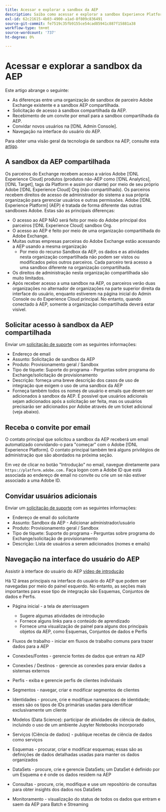 ```yaml
---
title: Acessar e explorar a sandbox da AEP
description: Saiba como acessar e explorar a sandbox Experience Platform.
exl-id: 62c21615-4b03-4900-a1ad-8f809c836491
source-git-commit: fe7519c35fb9155ce54cad85941c887f15881a38
workflow-type: tm+mt
source-wordcount: '737'
ht-degree: 0%

---
```


# Acessar e explorar a sandbox da AEP

Este artigo abrange o seguinte:

* As diferenças entre uma organização de sandbox de parceiro Adobe Exchange existente e a sandbox AEP compartilhada.
* Solicitação de acesso à sandbox compartilhada da AEP.
* Recebimento de um convite por email para a sandbox compartilhada da AEP.
* Convidar novos usuários na [!DNL Admin Console].
* Navegação na interface do usuário do AEP.

Para obter uma visão geral da tecnologia de sandbox na AEP, consulte esta [artigo](https://docs.adobe.com/content/help/pt-BR/experience-platform/sandbox/home.html).

## A sandbox da AEP compartilhada

Os parceiros do Exchange recebem acesso a vários Adobe [!DNL Experience Cloud] produtos (produtos não-AEP como [!DNL Analytics], [!DNL Target], tags da Platform e assim por diante) por meio de seu próprio Adobe [!DNL Experience Cloud] Org (não compartilhado). Os parceiros recebem direitos de acesso de administrador do sistema a sua própria organização para gerenciar usuários e outras permissões. Adobe [!DNL Experience Platform] (AEP) é tratada de forma diferente das outras sandboxes Adobe. Estas são as principais diferenças:

* O acesso ao AEP NÃO será feito por meio do Adobe principal dos parceiros [!DNL Experience Cloud] sandbox Org.
* O acesso ao AEP é feito por meio de uma organização compartilhada do Adobe Exchange.
* Muitas outras empresas parceiras do Adobe Exchange estão acessando a AEP usando a mesma organização
   * Por meio do recurso Sandbox da AEP, os dados e as atividades nesta organização compartilhada não podem ser vistos ou modificados pelos outros parceiros. Cada parceiro terá acesso a uma sandbox diferente na organização compartilhada.
* Os direitos de administração nesta organização compartilhada são muito limitados.
* Após receber acesso a uma sandbox na AEP, os parceiros verão duas organizações no alternador de organizações na parte superior direita da interface do usuário, enquanto estiverem na página inicial do Admin Console ou do Experience Cloud principal. No entanto, quando conectado à AEP, somente a organização compartilhada deverá estar visível.

## Solicitar acesso à sandbox da AEP compartilhada

Enviar um [solicitação de suporte](https://adobeexchangeec.zendesk.com/hc/pt-br/requests/new) com as seguintes informações:

* Endereço de email
* Assunto: Solicitação de sandbox da AEP
* Produto: Provisionamento geral / Sandbox
* Tipo de tíquete: Suporte do programa - Perguntas sobre programa do Exchange/solicitação de provisionamento
* Descrição: forneça uma breve descrição dos casos de uso de integração que exigem o uso de uma sandbox da AEP
* Forneça também todos os nomes de usuário e emails que devem ser adicionados à sandbox da AEP. É possível que usuários adicionais sejam adicionados após a solicitação ser feita, mas os usuários precisarão ser adicionados por Adobe através de um ticket adicional (veja abaixo).

## Receba o convite por email

O contato principal que solicitou a sandbox da AEP receberá um email automatizado convidando-o para &quot;começar&quot; com o Adobe [!DNL Experience Platform]. O contato principal também terá alguns privilégios de administração que são abordados na próxima seção.

Em vez de clicar no botão &quot;Introdução&quot; no email, navegue diretamente para `https://platform.adobe.com.` Faça logon com a Adobe ID que está associada ao endereço de email no convite ou crie um se não estiver associado a uma Adobe ID.

## Convidar usuários adicionais

Enviar um [solicitação de suporte](https://adobeexchangeec.zendesk.com/hc/pt-br/requests/new) com as seguintes informações:

* Endereço de email do solicitante
* Assunto: Sandbox da AEP - Adicionar administrador/usuário
* Produto: Provisionamento geral / Sandbox
* Tipo de tíquete: Suporte do programa - Perguntas sobre programa do Exchange/solicitação de provisionamento
* Descrição: Lista de usuários a serem adicionados (nomes e emails)

## Navegação na interface do usuário do AEP

Assistir à interface do usuário do AEP [vídeo de introdução](https://docs.adobe.com/content/help/en/platform-learn/tutorials/intro-to-platform/interface-tour.html)

Há 12 áreas principais na interface do usuário do AEP que podem ser navegadas por meio do painel esquerdo. No entanto, as seções mais importantes para esse tipo de integração são Esquemas, Conjuntos de dados e Perfis.

* Página inicial - a tela de aterrissagem

   * Sugere algumas atividades de introdução
   * Fornece alguns links para o conteúdo de aprendizado
   * Fornece uma visualização de painel para alguns dos principais objetos da AEP, como Esquemas, Conjuntos de dados e Perfis

* Fluxos de trabalho - iniciar em fluxos de trabalho comuns para trazer dados para a AEP
* Conexões/Fontes - gerencie fontes de dados que entram na AEP
* Conexões / Destinos - gerencie as conexões para enviar dados a sistemas externos
* Perfis - exiba e gerencie perfis de clientes individuais
* Segmentos - navegar, criar e modificar segmentos de clientes
* Identidades - procure, crie e modifique namespaces de identidade; esses são os tipos de IDs primárias usadas para identificar exclusivamente um cliente
* Modelos (Data Science): participar de atividades de ciência de dados, incluindo o uso de um ambiente Jupyter Notebooks incorporado
* Serviços (Ciência de dados) - publique receitas de ciência de dados como serviços
* Esquemas - procurar, criar e modificar esquemas; essas são as definições de dados detalhadas usadas para manter os dados organizados
* DataSets - procure, crie e gerencie DataSets; um DataSet é definido por um Esquema e é onde os dados residem na AEP
* Consultas - procure, crie, modifique e use um repositório de consultas para obter insights dos dados nos DataSets
* Monitoramento - visualização do status de todos os dados que entram e saem da AEP para Batch e Streaming
